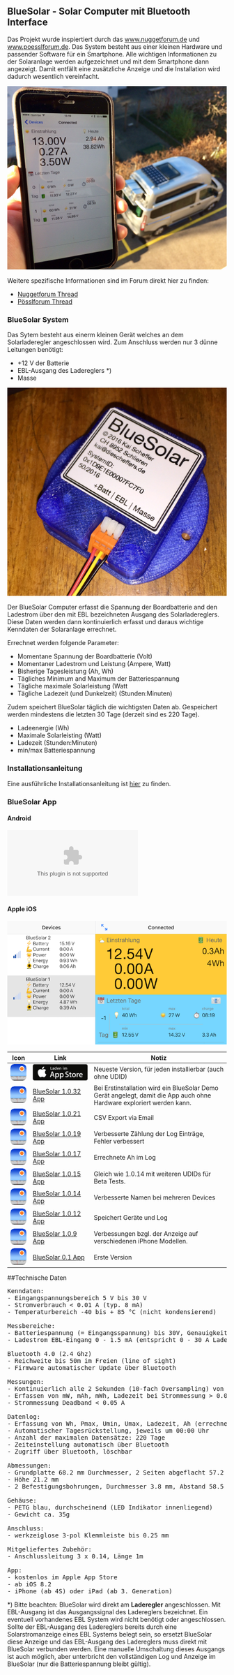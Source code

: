 ## BlueSolar - Solar Computer mit Bluetooth Interface

Das Projekt wurde inspiertiert durch das www.nuggetforum.de und www.poesslforum.de. Das System besteht aus einer kleinen Hardware und passender Software für ein Smartphone. Alle wichtigen Informationen zu der Solaranlage werden aufgezeichnet und mit dem Smartphone dann angezeigt. Damit entfällt eine zusätzliche Anzeige und die Installation wird dadurch wesentlich vereinfacht.

![Bild](FullSizeRender-4.jpg)

Weitere spezifische Informationen sind im Forum direkt hier zu finden:

* [Nuggetforum Thread](https://www.nuggetforum.de/forum/2-allgemeines/78722-solarcomputer-mit-bluetooth-im-eigenbau)
* [Pösslforum Thread](https://poesslforum.de/forum/elektrik/2705-solarcomputer-mit-bluetooth-im-eigenbau?start=30#34903)


### BlueSolar System

Das Sytem besteht aus einerm kleinen Gerät welches an dem Solarladeregler angeschlossen wird. Zum Anschluss werden nur 3 dünne Leitungen benötigt:

* +12 V der Batterie
* EBL-Ausgang des Ladereglers \*)
* Masse 

![Bild](FullSizeRender.jpg)

Der BlueSolar Computer erfasst die Spannung der Boardbatterie and den Ladestrom über den mit EBL bezeichneten Ausgang des Solarladereglers. Diese Daten werden dann kontinuierlich erfasst und daraus wichtige Kenndaten der Solaranlage errechnet.

Errechnet werden folgende Parameter:

* Momentane Spannung der Boardbatterie (Volt)
* Momentaner Ladestrom und Leistung (Ampere, Watt)
* Bisherige Tagesleistung (Ah, Wh)
* Tägliches Minimum and Maximum der Batteriespannung
* Tägliche maximale Solarleistung (Watt
* Tägliche Ladezeit (und Dunkelzeit) (Stunden:Minuten)

Zudem speichert BlueSolar täglich die wichtigsten Daten ab. Gespeichert werden mindestens die letzten 30 Tage (derzeit sind es 220 Tage).
 * Ladeenergie (Wh)
 * Maximale Solarleisting (Watt)
 * Ladezeit (Stunden:Minuten)
 * min/max Batteriespannung

### Installationsanleitung

Eine ausführliche Installationsanleitung ist [hier](https://goo.gl/1DspP8) zu finden.

### BlueSolar App

#### Android

![Download Android App](BlueSolar-1.1.1.apk)

#### Apple iOS

![iOS App](master_detail_small.png)

| Icon | Link | Notiz |
| --- | --- | --- |
| ![Icon](Icon.png) | [![AppStore](Download_on_the_App_Store_Badge_DE_Source_135x40.png)](https://itunes.apple.com/ch/app/bluesolar/id1187455180?mt=8) | Neueste Version, für jeden installierbar (auch ohne UDID) |
| ![Icon](Icon.png) | <a href="itms-services://?action=download-manifest&url=https://github.com/kscheff/BlueSolar/releases/download/1.0.32/manifest.plist">BlueSolar 1.0.32 App</a> | Bei Erstinstallation wird ein BlueSolar Demo Gerät angelegt, damit die App auch ohne Hardware exploriert werden kann. |
| ![Icon](Icon.png) | <a href="itms-services://?action=download-manifest&url=https://github.com/kscheff/BlueSolar/releases/download/1.0.21/manifest.plist">BlueSolar 1.0.21 App</a> | CSV Export via Email |
| ![Icon](Icon.png) | <a href="itms-services://?action=download-manifest&url=https://github.com/kscheff/BlueSolar/releases/download/1.0.19/manifest.plist">BlueSolar 1.0.19 App</a> | Verbesserte Zählung der Log Einträge, Fehler verbessert |
| ![Icon](Icon.png) | <a href="itms-services://?action=download-manifest&url=https://github.com/kscheff/BlueSolar/releases/download/1.0.17/manifest.plist">BlueSolar 1.0.17 App</a> | Errechnete Ah im Log |
| ![Icon](Icon.png) | <a href="itms-services://?action=download-manifest&url=https://github.com/kscheff/BlueSolar/releases/download/1.0.15/manifest.plist">BlueSolar 1.0.15 App</a> | Gleich wie 1.0.14 mit weiteren UDIDs für Beta Tests. |
| ![Icon](Icon.png) | <a href="itms-services://?action=download-manifest&url=https://github.com/kscheff/BlueSolar/releases/download/1.0.14/manifest.plist">BlueSolar 1.0.14 App</a> | Verbesserte Namen bei mehreren Devices |
| ![Icon](Icon.png) | <a href="itms-services://?action=download-manifest&url=https://github.com/kscheff/BlueSolar/releases/download/1.0.12/manifest.plist">BlueSolar 1.0.12 App</a> | Speichert Geräte und Log |
| ![Icon](Icon.png) | <a href="itms-services://?action=download-manifest&url=https://github.com/kscheff/BlueSolar/releases/download/1.0.9/manifest.plist">BlueSolar 1.0.9 App</a> | Verbessungen bzgl. der Anzeige auf verschiedenen iPhone Modellen. |
| ![Icon](Icon.png) | <a href="itms-services://?action=download-manifest&url=https://github.com/kscheff/BlueSolar/releases/download/v0.1/manifest.plist">BlueSolar 0.1 App</a> | Erste Version |

##Technische Daten
<pre>
Kenndaten:
- Eingangspannungsbereich 5 V bis 30 V
- Stromverbrauch < 0.01 A (typ. 8 mA)
- Temperaturbereich -40 bis + 85 °C (nicht kondensierend)

Messbereiche:
- Batteriespannung (= Eingangsspannung) bis 30V, Genauigkeit 1%, 12-bit Auflösung bezogen auf 33V
- Ladestrom EBL-Eingang 0 - 1.5 mA (entspricht 0 - 30 A Ladestrom), Genauigkeit 1%, 12-bit Auflösung bezogen auf 33A

Bluetooth 4.0 (2.4 Ghz)
- Reichweite bis 50m im Freien (line of sight)
- Firmware automatischer Update über Bluetooth

Messungen:
- Kontinuierlich alle 2 Sekunden (10-fach Oversampling) von Strom, Spannung
- Erfassen von mW, mAh, mWh, Ladezeit bei Strommessung > 0.05 A, Pmax, Umin, Umax
- Strommessung Deadband < 0.05 A

Datenlog:
- Erfassung von Wh, Pmax, Umin, Umax, Ladezeit, Ah (errechnet)
- Automatischer Tagesrückstellung, jeweils um 00:00 Uhr
- Anzahl der maximalen Datensätze: 220 Tage
- Zeiteinstellung automatisch über Bluetooth
- Zugriff über Bluetooth, löschbar

Abmessungen:
- Grundplatte 68.2 mm Durchmesser, 2 Seiten abgeflacht 57.2 mm
- Höhe 21.2 mm
- 2 Befestigungsbohrungen, Durchmesser 3.8 mm, Abstand 58.5 mm

Gehäuse:
- PETG blau, durchscheinend (LED Indikator innenliegend)
- Gewicht ca. 35g

Anschluss:
- werkzeiglose 3-pol Klemmleiste bis 0.25 mm

Mitgeliefertes Zubehör:
- Anschlussleitung 3 x 0.14, Länge 1m

App:
- kostenlos im Apple App Store
- ab iOS 8.2
- iPhone (ab 4S) oder iPad (ab 3. Generation)
</pre>

\*) Bitte beachten: BlueSolar wird direkt am **Laderegler** angeschlossen. Mit EBL-Ausgang ist das Ausgangssignal des Ladereglers bezeichnet. Ein eventuell vorhandenes EBL System wird nicht benötigt oder angeschlossen. Sollte der EBL-Ausgang des Ladereglers bereits durch eine Solarstromanzeige eines EBL Systems belegt sein, so ersetzt BlueSolar diese Anzeige und das EBL-Ausgang des Ladereglers muss direkt mit BlueSolar verbunden werden. Eine manuelle Umschaltung dieses Ausgangs ist auch möglich, aber unterbricht den vollständigen Log und Anzeige im BlueSolar (nur die Batteriespannung bleibt gültig). 
